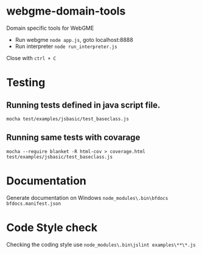 webgme-domain-tools
===================

Domain specific tools for WebGME

* Run webgme `node app.js`, goto localhost:8888
* Run interpreter `node run_interpreter.js`

Close with `ctrl + C`

# Testing
## Running tests defined in java script file.
`mocha test/examples/jsbasic/test_baseclass.js`
## Running same tests with covarage
`mocha --require blanket -R html-cov > coverage.html test/examples/jsbasic/test_baseclass.js`



# Documentation #

Generate documentation on Windows
`node_modules\.bin\bfdocs bfdocs.manifest.json`

# Code Style check #

Checking the coding style use
`node_modules\.bin\jslint examples\**\*.js`

